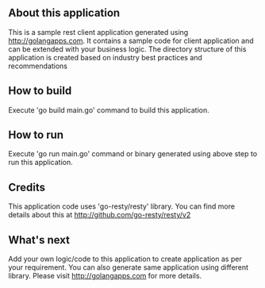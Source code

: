 
## About this application
This is a sample rest client application generated using http://golangapps.com.  It contains a sample code for client application and can be extended with your business logic. The directory structure of this application is created based on industry best practices and recommendations

## How to build
Execute 'go build main.go' command to build this application.

## How to run
Execute 'go run main.go' command or binary generated using above step to run this application.

## Credits
This application code uses 'go-resty/resty' library. You can find more details about this at http://github.com/go-resty/resty/v2

## What's next
Add your own logic/code to this application to create application as per your requirement. You can also generate same application using different library. Please visit http://golangapps.com for more details.
 








